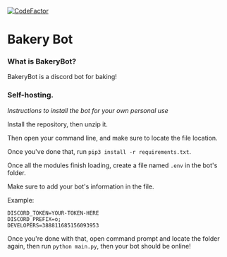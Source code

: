 [![CodeFactor](https://www.codefactor.io/repository/github/q7n/Bakery/badge)](https://www.codefactor.io/repository/github/q7n/Bakery)

# Bakery Bot


### What is BakeryBot?

BakeryBot is a discord bot for baking!

### Self-hosting.

*Instructions to install the bot for your own personal use*

Install the repository, then unzip it.

Then open your command line, and make sure to locate the file location.

Once you've done that, run 
```pip3 install -r requirements.txt```.

Once all the modules finish loading, create a file named `.env` in the bot's folder.

Make sure to add your bot's information in the file.

Example:
```
DISCORD_TOKEN=YOUR-TOKEN-HERE
DISCORD_PREFIX=o;
DEVELOPERS=388811685156093953
```
Once you're done with that, open command prompt and locate the folder again, then run `python main.py`, then your bot should be online!






